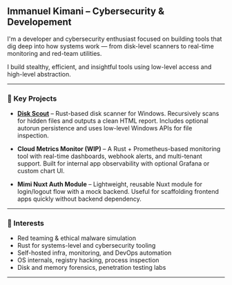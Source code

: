 ##  Immanuel Kimani – Cybersecurity &  Developement

I'm a  developer and cybersecurity enthusiast focused on building tools that dig deep into how systems work — from disk-level scanners to real-time monitoring and red-team utilities.

I build stealthy, efficient, and insightful tools using low-level access and high-level abstraction.

---

### 🔧 Key Projects

* **[Disk Scout](https://github.com/ManU4kym/disk_scout)** –
  Rust-based disk scanner for Windows. Recursively scans for hidden files and outputs a clean HTML report. Includes optional autorun persistence and uses low-level Windows APIs for file inspection.

* **Cloud Metrics Monitor (WIP)** –
  A Rust + Prometheus-based monitoring tool with real-time dashboards, webhook alerts, and multi-tenant support. Built for internal app observability with optional Grafana or custom chart UI.

* **Mimi Nuxt Auth Module** –
  Lightweight, reusable Nuxt module for login/logout flow with a mock backend. Useful for scaffolding frontend apps quickly without backend dependency.

---

### 🧪 Interests

* Red teaming & ethical malware simulation
* Rust for systems-level and cybersecurity tooling
* Self-hosted infra, monitoring, and DevOps automation
* OS internals, registry hacking, process inspection
* Disk and memory forensics, penetration testing labs

---
